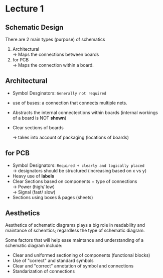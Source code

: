 # Lecture 1

## Schematic Design

There are 2 main types (purpose) of schematics
1. Architectural <br>
    → Maps the connections between boards
2. for PCB <br>
    → Maps the connection within a board.

## Architectural

- Symbol Desginators: `Generally not required`
- use of buses: a connection that connects multiple nets.
- Abstracts the internal connectections within boards (internal workings of a board is NOT **shown**)
- Clear sections of boards

    → takes into account of packaging (locations of boards)

## for PCB
- Symbol Designators: `Required + clearly and logically placed` <br>
    → designators should be structured (increasing based on x vs y)
- Heavy use of **labels** 
- Clear Sections based on components + type of connections <br>
    → Power (high/ low)<br>
    → Signal (fast/ slow)
- Sections using boxes & pages (sheets)

## Aesthetics
Aesthetics of schematic diagrams plays a big role in readablilty and maintance of schemtics; regardless the type of schematic diagram.

Some factors that will help ease maintance and understanding of a schematic diagram include:
- Clear and uniformed sectioning of components (functional blocks)
- Use of "correct" and standard symbols
- Clear and "correct" annotation of symbol and connections
- Standarization of connections


